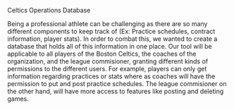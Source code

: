 Celtics Operations Database

Being a professional athlete can be challenging as there are so many different components to keep track of (Ex: Practice schedules, contract information, player stats). In order to combat this, we wanted to create a database that holds all of this information in one place. Our tool will be applicable to all players of the Boston Celtics, the coaches of the organization, and the league commisioner, granting different kinds of permissions to the different users. For example, players can only get information regarding practices or stats where as coaches will have the permission to put and post practice schedules. The league commisioner on the other hand, will have more access to features like posting and deleting games.


